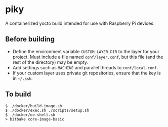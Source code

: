 # piky

A containerized yocto build intended for use with Raspberry Pi devices.

## Before building

* Define the environment variable `CUSTOM_LAYER_DIR` to the layer for your project. Must include a file named `conf/layer.conf`, but this file (and the rest of the directory) may be empty.
* Add settings such as `MACHINE` and parallel threads to `conf/local.conf`.
* If your custom layer uses private git repositories, ensure that the key is in `~/.ssh`.

## To build

    $ ./docker/build-image.sh
    $ ./docker/exec.sh ./scripts/setup.sh
    $ ./docker/oe-shell.sh
    > bitbake core-image-basic
